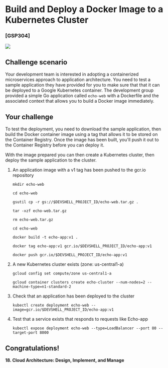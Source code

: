 # Build and Deploy a Docker Image to a Kubernetes Cluster


### [GSP304]

![](https://cdn.qwiklabs.com/GMOHykaqmlTHiqEeQXTySaMXYPHeIvaqa2qHEzw6Occ%3D)


## Challenge scenario

Your development team is interested in adopting a containerized microservices approach to application architecture. You need to test a sample application they have provided for you to make sure that that it can be deployed to a Google Kubernetes container. The development group provided a simple Go application called `echo-web` with a Dockerfile and the associated context that allows you to build a Docker image immediately.


## Your challenge

To test the deployment, you need to download the sample application, then build the Docker container image using a tag that allows it to be stored on the Container Registry. Once the image has been built, you'll push it out to the Container Registry before you can deploy it.

With the image prepared you can then create a Kubernetes cluster, then deploy the sample application to the cluster.


1. An application image with a v1 tag has been pushed to the gcr.io repository

    ```
    mkdir echo-web
    
    cd echo-web
    
    gsutil cp -r gs://$DEVSHELL_PROJECT_ID/echo-web.tar.gz .
    
    tar -xzf echo-web.tar.gz
    
    rm echo-web.tar.gz
    
    cd echo-web
    
    docker build -t echo-app:v1 .
    
    docker tag echo-app:v1 gcr.io/$DEVSHELL_PROJECT_ID/echo-app:v1
    
    docker push gcr.io/$DEVSHELL_PROJECT_ID/echo-app:v1
    ```

2. A new Kubernetes cluster exists (zone: us-central1-a)

    ```
    gcloud config set compute/zone us-central1-a

    gcloud container clusters create echo-cluster --num-nodes=2 --machine-type=n1-standard-2
    ```

3. Check that an application has been deployed to the cluster

    ```
    kubectl create deployment echo-web --image=gcr.io/$DEVSHELL_PROJECT_ID/echo-app:v1
    ```

4. Test that a service exists that responds to requests like Echo-app

    ```
    kubectl expose deployment echo-web --type=LoadBalancer --port 80 --target-port 8000
    ```


## Congratulations!

**18. Cloud Architecture: Design, Implement, and Manage**
